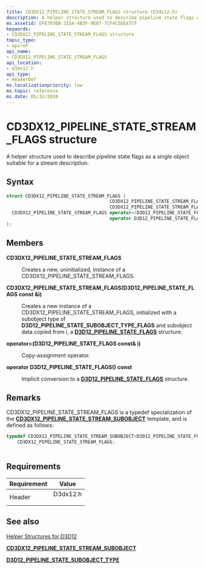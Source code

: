```yaml
---
title: CD3DX12_PIPELINE_STATE_STREAM_FLAGS structure (D3dx12.h)
description: A helper structure used to describe pipeline state flags as a single object suitable for a stream description.
ms.assetid: EF67936B-315A-4B3F-9E07-7CF4C5EE47CF
keywords:
- CD3DX12_PIPELINE_STATE_STREAM_FLAGS structure
topic_type:
- apiref
api_name:
- CD3DX12_PIPELINE_STATE_STREAM_FLAGS
api_location:
- d3dx12.h
api_type:
- HeaderDef
ms.localizationpriority: low
ms.topic: reference
ms.date: 05/31/2018
---
```


# CD3DX12\_PIPELINE\_STATE\_STREAM\_FLAGS structure

A helper structure used to describe pipeline state flags as a single object suitable for a stream description.

## Syntax


```C++
struct CD3DX12_PIPELINE_STATE_STREAM_FLAGS {
                                      CD3DX12_PIPELINE_STATE_STREAM_FLAGS;
                                      CD3DX12_PIPELINE_STATE_STREAM_FLAGS(D3D12_PIPELINE_STATE_FLAGS const &i);
  CD3DX12_PIPELINE_STATE_STREAM_FLAGS operator=(D3D12_PIPELINE_STATE_FLAGS const& i);
                                      operator D3D12_PIPELINE_STATE_FLAGS() const;
};
```



## Members

<dl> <dt>

**CD3DX12\_PIPELINE\_STATE\_STREAM\_FLAGS**
</dt> <dd>

Creates a new, uninitialized, instance of a CD3DX12\_PIPELINE\_STATE\_STREAM\_FLAGS.

</dd> <dt>

**CD3DX12\_PIPELINE\_STATE\_STREAM\_FLAGS(D3D12\_PIPELINE\_STATE\_FLAGS const &i)**
</dt> <dd>

Creates a new instance of a CD3DX12\_PIPELINE\_STATE\_STREAM\_FLAGS, initialized with a subobject type of **D3D12\_PIPELINE\_STATE\_SUBOBJECT\_TYPE\_FLAGS** and subobject data copied from *i*, a [**D3D12\_PIPELINE\_STATE\_FLAGS**](/windows/desktop/api/d3d12/ne-d3d12-d3d12_pipeline_state_flags) structure.

</dd> <dt>

**operator=(D3D12\_PIPELINE\_STATE\_FLAGS const& i)**
</dt> <dd>

Copy-assignment operator.

</dd> <dt>

**operator D3D12\_PIPELINE\_STATE\_FLAGS() const**
</dt> <dd>

Implicit conversion to a [**D3D12\_PIPELINE\_STATE\_FLAGS**](/windows/desktop/api/d3d12/ne-d3d12-d3d12_pipeline_state_flags) structure.

</dd> </dl>

## Remarks

CD3DX12\_PIPELINE\_STATE\_STREAM\_FLAGS is a typedef specialization of the [**CD3DX12\_PIPELINE\_STATE\_STREAM\_SUBOBJECT**](cd3dx12-pipeline-state-stream-subobject.md) template, and is defined as follows:


```C++
typedef CD3DX12_PIPELINE_STATE_STREAM_SUBOBJECT<D3D12_PIPELINE_STATE_FLAGS, D3D12_PIPELINE_STATE_SUBOBJECT_TYPE_FLAGS>
    CD3DX12_PIPELINE_STATE_STREAM_FLAGS;
          
```



## Requirements



| Requirement | Value |
|-------------------|-------------------------------------------------------------------------------------|
| Header<br/> | <dl> <dt>D3dx12.h</dt> </dl> |



## See also

<dl> <dt>

[Helper Structures for D3D12](helper-structures-for-d3d12.md)
</dt> <dt>

[**CD3DX12\_PIPELINE\_STATE\_STREAM\_SUBOBJECT**](cd3dx12-pipeline-state-stream-subobject.md)
</dt> <dt>

[**D3D12\_PIPELINE\_STATE\_SUBOBJECT\_TYPE**](/windows/desktop/api/d3d12/ne-d3d12-d3d12_pipeline_state_subobject_type)
</dt> </dl>

 

